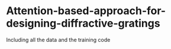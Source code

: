 # Attention-based-approach-for-designing-diffractive-gratings
Including all the data and the training code
